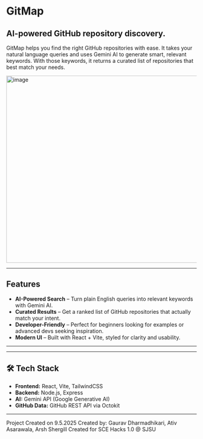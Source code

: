 # GitMap

## AI-powered GitHub repository discovery.
GitMap helps you find the right GitHub repositories with ease. It takes your natural language queries and uses Gemini AI to generate smart, relevant keywords. With those keywords, it returns a curated list of repositories that best match your needs.

<img width="1053" height="495" alt="image" src="https://github.com/user-attachments/assets/4412ea8f-3114-4365-b557-cc3a1c8ee9d9" />



---

## Features
- **AI-Powered Search** – Turn plain English queries into relevant keywords with Gemini AI.
- **Curated Results** – Get a ranked list of GitHub repositories that actually match your intent.
- **Developer-Friendly** – Perfect for beginners looking for examples or advanced devs seeking inspiration.
- **Modern UI** – Built with React + Vite, styled for clarity and usability.

---


---

## 🛠️ Tech Stack
- **Frontend:** React, Vite, TailwindCSS
- **Backend:** Node.js, Express
- **AI:** Gemini API (Google Generative AI)
- **GitHub Data:** GitHub REST API via Octokit

---

Project Created on 9.5.2025 
Created by: Gaurav Dharmadhikari, Ativ Asarawala, Arsh Shergill 
Created for SCE Hacks 1.0 @ SJSU 

